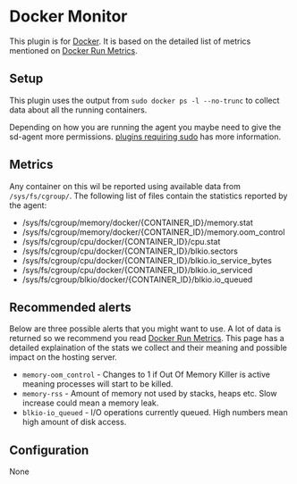 Docker Monitor
===
This plugin is for [Docker](https://www.docker.com/). It is based on the
detailed list of metrics mentioned on [Docker Run Metrics](https://docs.docker.com/articles/runmetrics/).

Setup
---
This plugin uses the output from `sudo docker ps -l --no-trunc` to collect data about all the running containers.

Depending on how you are running the agent you maybe need to give the sd-agent more permissions.
[plugins requiring sudo](https://support.serverdensity.com/hc/en-us/articles/201253683-Plugins-requiring-sudo)
has more information.

Metrics
---
Any container on this wil be reported using available data from `/sys/fs/cgroup/`. The following list of files contain the statistics reported by the agent:

* /sys/fs/cgroup/memory/docker/{CONTAINER_ID}/memory.stat
* /sys/fs/cgroup/memory/docker/{CONTAINER_ID}/memory.oom_control
* /sys/fs/cgroup/cpu/docker/{CONTAINER_ID}/cpu.stat
* /sys/fs/cgroup/cpu/docker/{CONTAINER_ID}/blkio.sectors
* /sys/fs/cgroup/cpu/docker/{CONTAINER_ID}/blkio.io_service_bytes
* /sys/fs/cgroup/cpu/docker/{CONTAINER_ID}/blkio.io_serviced
* /sys/fs/cgroup/blkio/docker/{CONTAINER_ID}/blkio.io_queued

Recommended alerts
---
Below are three possible alerts that you might want to use. A lot of data is returned so we recommend you read
[Docker Run Metrics](https://docs.docker.com/articles/runmetrics/). This page has a detailed explaination of the stats we collect
and their meaning and possible impact on the hosting server.

* `memory-oom_control` - Changes to 1 if Out Of Memory Killer is active meaning processes will start to be killed.
* `memory-rss` - Amount of memory not used by stacks, heaps etc. Slow increase could mean a memory leak.
* `blkio-io_queued` - I/O operations currently queued. High numbers mean high amount of disk access.

Configuration
---
None
